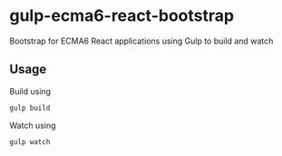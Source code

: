 # gulp-ecma6-react-bootstrap
Bootstrap for ECMA6 React applications using Gulp to build and watch

## Usage

Build using

```bash
gulp build
```

Watch using

```bash
gulp watch
```
